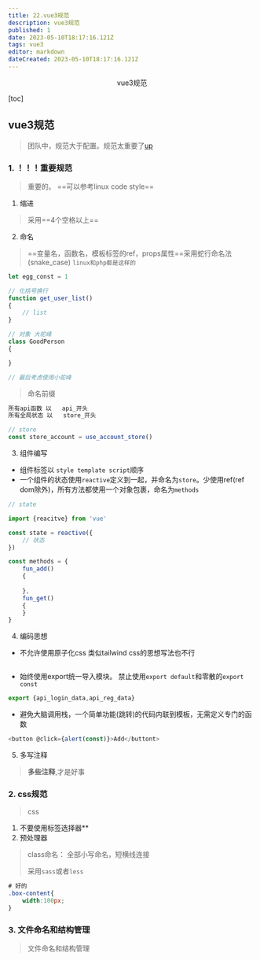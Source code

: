 ```yaml
---
title: 22.vue3规范
description: vue3规范
published: 1
date: 2023-05-10T18:17:16.121Z
tags: vue3
editor: markdown
dateCreated: 2023-05-10T18:17:16.121Z
---
```


<center>vue3规范</center>





[toc]







## vue3规范

> 团队中，规范大于配置。规范太重要了[up](https://space.bilibili.com/380014809)





### 1. ！！！重要规范

> 重要的。 ==可以参考linux code style==

1. 缩进

> 采用==4个空格以上==

2. 命名

> ==变量名，函数名，模板标签的ref，props属性==采用蛇行命名法(snake_case)   `linux和php都是这样的`

```js
let egg_const = 1

// 化括号换行
function get_user_list()
{
    // list
}

// 对象 大驼峰
class GoodPerson
{

}

// 最后考虑使用小驼峰
```

> 命名前缀

```js
所有api函数 以   api_开头
所有全局状态 以   store_开头

// store
const store_account = use_account_store()
```

3. 组件编写

* 组件标签以 `style template script`顺序
* 一个组件的状态使用`reactive`定义到一起，并命名为`store`。少使用ref(ref dom除外)，所有方法都使用一个对象包裹，命名为`methods`

```js
// state

import {reacitve} from 'vue'

const state = reactive({
    // 状态
})

const methods = {
    fun_add()
    {
        
    },
    fun_get()
    {
	}
}
```

4. 编码思想

* 不允许使用原子化css 类似tailwind css的思想写法也不行

```js
```

* 始终使用export统一导入模块。 禁止使用`export default`和零散的`export const`

```js
export {api_login_data,api_reg_data}
```

* 避免大脑调用栈，一个简单功能(跳转)的代码内联到模板，无需定义专门的函数

```js
<button @click={alert(const)}>Add</buttont>
```

5. 多写注释

> **多些注释**,才是好事





### 2. css规范

> css

1. 不要使用标签选择器**
2. 预处理器

> class命名： 全部小写命名，短横线连接
>
> 采用`sass`或者`less`

```css
# 好的
.box-content{
    width:100px;
}
```





### 3. 文件命名和结构管理

> 文件命名和结构管理











